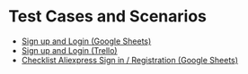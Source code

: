 # Test Cases and Scenarios
- [Sign up and Login (Google Sheets)](https://docs.google.com/spreadsheets/d/19PdH54AaLMAxv-lkyAmVdBOfQmiB75Kfv8ImD0v6NM8/edit?usp=sharing)
- [Sign up and Login (Trello)](https://trello.com/b/znL1lV3D/test-scenarios-1)
- [Checklist Aliexpress Sign in / Registration (Google Sheets)](https://docs.google.com/spreadsheets/d/1osHOUeiq9SUWWWrgYvT3hLzaFAB6MOQABZQi9339i6I/edit?pli=1&gid=0#gid=0)
